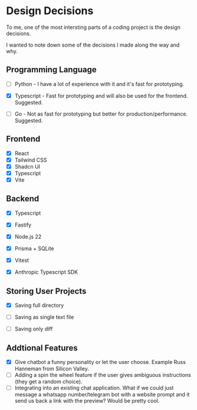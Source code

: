 # Design Decisions

To me, one of the most intersting parts of a coding project is the design decisions.

I wanted to note down some of the decisions I made along the way and why.


## Programming Language
- [ ] Python - I have a lot of experience with it and it's fast for prototyping.
- [x] Typescript - Fast for prototyping and will also be used for the frontend. Suggested.
- [ ] Go - Not as fast for prototyping but better for production/performance. Suggested.


## Frontend
- [x] React
- [x] Tailwind CSS
- [x] Shadcn UI
- [x] Typescript
- [x] Vite

## Backend
- [x] Typescript
- [x] Fastify
- [x] Node.js 22
- [x] Prisma + SQLite
- [x] Vitest
- [x] Anthropic Typescript SDK


## Storing User Projects
- [x] Saving full directory
- [ ] Saving as single text file
- [ ] Saving only diff


## Addtional Features
- [x] Give chatbot a funny personality or let the user choose. Example Russ Hanneman from Silicon Valley.
- [ ] Adding a spin the wheel feature if the user gives ambiguous instructions (they get a random choice).
- [ ] Integrating into an existing chat application. What if we could just message a whatsapp number/telegram bot with a website prompt and it send us back a link with the preview? Would be pretty cool.
